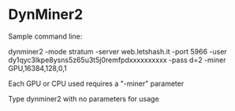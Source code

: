 # DynMiner2

Sample command line:

dynminer2 -mode stratum -server web.letshash.it -port 5966 -user dy1qyc3lkpe8ysns5z65u3t5j0remfpdxxxxxxxxxx -pass d=2 -miner GPU,16384,128,0,1

Each GPU or CPU used requires a "-miner" parameter

Type dynminer2 with no parameters for usage
